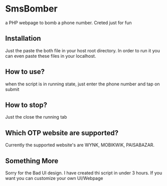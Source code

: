 # SmsBomber
a PHP webpage to bomb a phone number. Creted just for fun

## Installation
Just the paste the both file in your host root directory. In order to run it you can even paste these files in your localhost.

## How to use?
when the script is in running state, just enter the phone number and tap on submit

## How to stop?
Just the close the running tab

## Which OTP website are supported?
Currently the supported website's are WYNK, MOBIKWIK, PAISABAZAR.

## Something More
Sorry for the Bad UI design.
I have created thi script in under 3 hours.
If you want you can customize your own UI/Webpage
